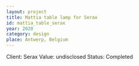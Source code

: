 ```yaml
---
layout: project
title: Mattia table lamp for Serax
id: mattia_table_serax
year: 2020
category: design
place: Antwerp, Belgium
---
```

Client: Serax
Value: undisclosed
Status: Completed
